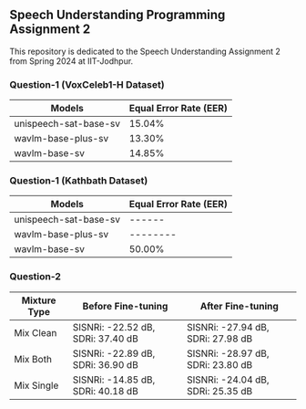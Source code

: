## Speech Understanding Programming Assignment 2

This repository is dedicated to the Speech Understanding Assignment 2 from Spring 2024 at IIT-Jodhpur.

### Question-1 (VoxCeleb1-H Dataset)

| Models               | Equal Error Rate (EER) |
|----------------------|------------------------|
| unispeech-sat-base-sv|       15.04%           |
| wavlm-base-plus-sv   |       13.30%           |
| wavlm-base-sv        |       14.85%           |

### Question-1 (Kathbath Dataset)

| Models               | Equal Error Rate (EER) |
|----------------------|------------------------|
| unispeech-sat-base-sv|       ------           |
| wavlm-base-plus-sv   |       --------         |
| wavlm-base-sv        |       50.00%           |

### Question-2


| Mixture Type | Before Fine-tuning                  | After Fine-tuning                   |
|--------------|-------------------------------------|-------------------------------------|
| Mix Clean    | SISNRi: -22.52 dB, SDRi: 37.40 dB  | SISNRi: -27.94 dB, SDRi: 27.98 dB  |
| Mix Both     | SISNRi: -22.89 dB, SDRi: 36.90 dB  | SISNRi: -28.97 dB, SDRi: 23.80 dB  |
| Mix Single   | SISNRi: -14.85 dB, SDRi: 40.18 dB  | SISNRi: -24.04 dB, SDRi: 25.35 dB  |

